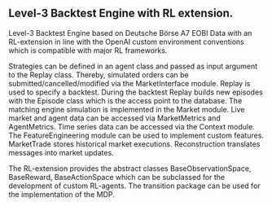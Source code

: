 Level-3 Backtest Engine with RL extension.
------------------------------------------

Level-3 Backtest Engine based on Deutsche Börse A7 EOBI Data with an 
RL-extension in line with the OpenAI custom environment conventions which
is compatible with major RL frameworks.

Strategies can be defined in an agent class and passed as input argument to
the Replay class. Thereby, simulated orders can be submitted/cancelled/modified 
via the MarketInterface module. Replay is used to specify a backtest. During 
the backtest Replay builds new episodes with the Episode class which is the 
access point to the database. The matching engine simulation is implemented
in the Market module. Live market and agent data can be accessed via 
MarketMetrics and AgentMetrics. Time series data can be accessed via the
Context module. The FeatureEngineering module can be used to implement custom 
features. MarketTrade stores historical market executions. Reconstruction
translates messages into market updates. 

The RL-extension provides the abstract classes BaseObservationSpace, 
BaseReward, BaseActionSpace which can be subclassed for the development of 
custom RL-agents. The transition package can be used for the implementation
of the MDP. 